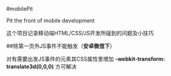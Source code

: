 #mobilePit

Pit the front of mobile development

这个项目记录移动端HTML/CSS/JS开发所碰到的问题及小技巧

##除第一页外JS事件不能触发（**安卓微信下**）

对有需要出发JS事件的元素其CSS属性里增加 **-webkit-transform: translate3d(0,0,0)** 方可解决
